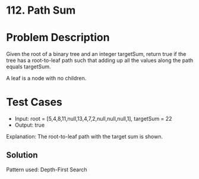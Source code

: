 # 112. Path Sum

# Problem Description

Given the root of a binary tree and an integer targetSum, return true if the tree has a root-to-leaf path such that adding up all the values along the path equals targetSum.

A leaf is a node with no children.

# Test Cases

- Input: root = [5,4,8,11,null,13,4,7,2,null,null,null,1], targetSum = 22
- Output: true

Explanation: The root-to-leaf path with the target sum is shown.

## Solution

Pattern used: Depth-First Search
